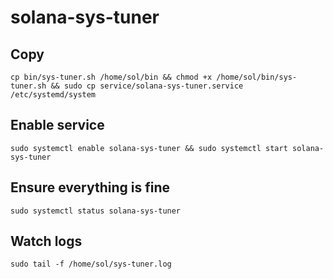 # solana-sys-tuner

## Copy

`cp bin/sys-tuner.sh /home/sol/bin && chmod +x /home/sol/bin/sys-tuner.sh && sudo cp service/solana-sys-tuner.service /etc/systemd/system`


## Enable service 
`sudo systemctl enable solana-sys-tuner && sudo systemctl start solana-sys-tuner`

## Ensure everything is fine
`sudo systemctl status solana-sys-tuner`

## Watch logs
`sudo tail -f /home/sol/sys-tuner.log`
